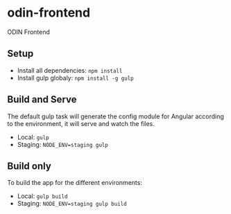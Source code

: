 # odin-frontend

ODIN Frontend

## Setup

- Install all dependencies: `npm install`
- Install gulp globaly: `npm install -g gulp`

## Build and Serve

The default gulp task will generate the config module for Angular according to the environment, it will serve and watch the files.

- Local: `gulp`
- Staging: `NODE_ENV=staging gulp`

## Build only

To build the app for the different environments:

- Local: `gulp build`
- Staging: `NODE_ENV=staging gulp build`
